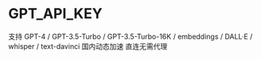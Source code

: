 # GPT_API_KEY
支持 GPT-4 / GPT-3.5-Turbo / GPT-3.5-Turbo-16K / embeddings / DALL·E / whisper / text-davinci  国内动态加速 直连无需代理
